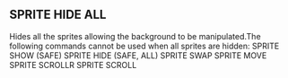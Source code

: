 ## SPRITE HIDE ALL

Hides all the sprites allowing the background to be manipulated.The following commands cannot be used when all sprites are hidden: SPRITE SHOW (SAFE) SPRITE HIDE (SAFE, ALL) SPRITE SWAP SPRITE MOVE SPRITE SCROLLR SPRITE SCROLL